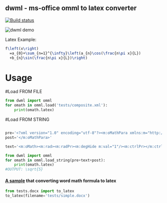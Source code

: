 ## dwml - ms-office omml to latex converter
 [![Build status](https://api.travis-ci.org/xiilei/dwml.png?branch=master)](https://travis-ci.org/xiilei/dwml)

![dwml demo](https://raw.githubusercontent.com/xiilei/dwml/master/tests/composite_ml.png)   

Latex Example:

```latex
f\left(x\right)
  =a_{0}+\sum_{n=1}^{\infty}\left(a_{n}\cos(\frac{n\pi x}{L})
  +b_{n}\sin(\frac{n\pi x}{L})\right)
```

 Usage
=======

#Load FROM FILE
```python
from dwml import omml
for omath in omml.load('tests/composite.xml'):
    print(omath.latex)
```

#Load FROM STRING
```python

pre='<?xml version="1.0" encoding="utf-8"?><m:oMathPara xmlns:m="http://schemas.openxmlformats.org/officeDocument/2006/math" xmlns:a="http://schemas.openxmlformats.org/drawingml/2006/main"> <m:oMathParaPr>     <m:jc m:val="centerGroup"/>   </m:oMathParaPr>  '
post='</m:oMathPara>'

text='<m:oMath><m:rad><m:radPr><m:degHide m:val="1"/><m:ctrlPr></m:ctrlPr></m:radPr><m:deg/><m:e><m:r><m:rPr><m:sty m:val="p"/></m:rPr><m:t>5</m:t></m:r></m:e></m:rad></m:oMath>'

from dwml import omml
for omath in omml.load_string(pre+text+post):
    print(omath.latex)
#OUTPUT: \sqrt{5}
```

#### [A sample](https://github.com/xiilei/dwml/blob/master/tests/docx.py) that converting word math formula to latex 

```python
from tests.docx import to_latex
to_latex(filename='tests/simple.docx')
```
